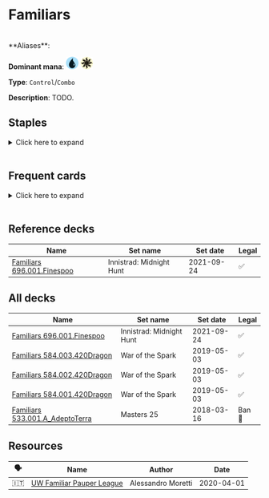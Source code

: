 <!-- This page is automatically generated by Myr: do not update it manually. Changes directly applied here will be lost. -->
# Familiars
<br/>
**Aliases**: 

**Dominant mana**: <img src="../resources/images/mana/U.png" width="25"/> <img src="../resources/images/mana/W.png" width="25"/>

**Type**: `Control`/`Combo`

**Description**: TODO.


## **Staples**

<details>
  <summary>Click here to expand</summary>
<a href="https://scryfall.com/card/khc/39/ghostly-flicker"><img src="https://c1.scryfall.com/file/scryfall-cards/normal/front/4/8/485ab561-9c2a-4f99-9317-8726bcdae364.jpg?1620529574" width="300"/></a>
<a href="https://scryfall.com/card/hou/14/god-pharaohs-faithful"><img src="https://c1.scryfall.com/file/scryfall-cards/normal/front/9/c/9cb8a25b-2ad0-4ffe-b41a-6b3f8b48c1e9.jpg?1562808372" width="300"/></a>
<a href="https://scryfall.com/card/khc/42/mulldrifter"><img src="https://c1.scryfall.com/file/scryfall-cards/normal/front/3/4/345fd005-5052-4500-a260-3649500e21f4.jpg?1620529648" width="300"/></a>
<a href="https://scryfall.com/card/cmr/84/preordain"><img src="https://c1.scryfall.com/file/scryfall-cards/normal/front/1/4/1453f92e-df2d-4789-aa1b-a5b5c51567d4.jpg?1608909344" width="300"/></a>
<a href="https://scryfall.com/card/khc/43/sea-gate-oracle"><img src="https://c1.scryfall.com/file/scryfall-cards/normal/front/4/9/498743ce-0ca5-488a-ae5e-d348b274bf3b.jpg?1620529675" width="300"/></a>
<a href="https://scryfall.com/card/dds/10/snap"><img src="https://c1.scryfall.com/file/scryfall-cards/normal/front/1/9/1959f078-4b7b-4df2-a256-d43b2d97e853.jpg?1592761565" width="300"/></a>
<a href="https://scryfall.com/card/pls/17/sunscape-familiar"><img src="https://c1.scryfall.com/file/scryfall-cards/normal/front/9/6/9621f341-bf85-4b77-bf19-2fb013b4c955.jpg?1562926745" width="300"/></a>
</details><br/>



## **Frequent cards**

<details>
  <summary>Click here to expand</summary>
<a href="https://scryfall.com/card/uma/45/archaeomancer"><img src="https://c1.scryfall.com/file/scryfall-cards/normal/front/c/c/cc258713-6ce3-44e0-9b4b-8fa7d1d093a1.jpg?1547516110" width="300"/></a>
<a href="https://scryfall.com/card/cmr/394/compulsive-research"><img src="https://c1.scryfall.com/file/scryfall-cards/normal/front/c/8/c8fcefbc-211f-4ad2-8866-9514f09cd3b3.jpg?1608912078" width="300"/></a>
<a href="https://scryfall.com/card/a25/51/court-hussar"><img src="https://c1.scryfall.com/file/scryfall-cards/normal/front/f/3/f3843e98-192c-44a2-be54-9ba79e51657c.jpg?1562443053" width="300"/></a>
<a href="https://scryfall.com/card/c19/83/deep-analysis"><img src="https://c1.scryfall.com/file/scryfall-cards/normal/front/7/a/7a7a6d2d-be31-474b-811d-3802e32f3768.jpg?1568003973" width="300"/></a>
<a href="https://scryfall.com/card/c19/84/echoing-truth"><img src="https://c1.scryfall.com/file/scryfall-cards/normal/front/5/5/55cd75bc-5ec7-45b2-9231-85a321ecd786.jpg?1568003983" width="300"/></a>
<a href="https://scryfall.com/card/mh1/7/ephemerate"><img src="https://c1.scryfall.com/file/scryfall-cards/normal/front/2/d/2da5f3f8-5eef-498f-ba2c-2f3fbc3745aa.jpg?1562201088" width="300"/></a>
<a href="https://scryfall.com/card/mh2/290/fire-ice"><img src="https://c1.scryfall.com/file/scryfall-cards/normal/front/0/e/0e09b054-4d33-4a12-bf2a-9b0009f33044.jpg?1633332980" width="300"/></a>
<a href="https://scryfall.com/card/cn2/157/flame-slash"><img src="https://c1.scryfall.com/file/scryfall-cards/normal/front/1/5/15affc1b-2ebb-4934-87a2-10e89eafe894.jpg?1576382839" width="300"/></a>
<a href="https://scryfall.com/card/tsr/69/foresee"><img src="https://c1.scryfall.com/file/scryfall-cards/normal/front/2/e/2ecf2ee8-6b93-4757-89c4-f1e76509a217.jpg?1619394224" width="300"/></a>
<a href="https://scryfall.com/card/ema/60/memory-lapse"><img src="https://c1.scryfall.com/file/scryfall-cards/normal/front/3/0/30202613-d05f-4f47-af97-d0b75ccac293.jpg?1580014031" width="300"/></a>
<a href="https://scryfall.com/card/ima/67/mnemonic-wall"><img src="https://c1.scryfall.com/file/scryfall-cards/normal/front/a/3/a3e6784b-78e8-4f0b-8d27-d49c7cea9252.jpg?1562852478" width="300"/></a>
<a href="https://scryfall.com/card/eld/247/mystic-sanctuary"><img src="https://c1.scryfall.com/file/scryfall-cards/normal/front/1/7/170e792c-80d5-4775-ad95-37614574ab84.jpg?1613386906" width="300"/></a>
<a href="https://scryfall.com/card/e01/35/nightscape-familiar"><img src="https://c1.scryfall.com/file/scryfall-cards/normal/front/6/a/6ada4055-279d-411d-9316-5ecf0b8668c5.jpg?1592765568" width="300"/></a>
<a href="https://scryfall.com/card/c21/125/ponder"><img src="https://c1.scryfall.com/file/scryfall-cards/normal/front/9/c/9cee2eb1-f60e-4626-ba4a-b543142ca950.jpg?1617910474" width="300"/></a>
<a href="https://scryfall.com/card/c19/69/prismatic-strands"><img src="https://c1.scryfall.com/file/scryfall-cards/normal/front/e/f/efd85985-abc1-430a-9210-63109c90a82d.jpg?1568003874" width="300"/></a>
<a href="https://scryfall.com/card/mh1/64/prohibit"><img src="https://c1.scryfall.com/file/scryfall-cards/normal/front/0/a/0ae544bf-7229-4b82-99ad-32c3af36e30f.jpg?1562201457" width="300"/></a>
<a href="https://scryfall.com/card/scg/72/reaping-the-graves"><img src="https://c1.scryfall.com/file/scryfall-cards/normal/front/7/6/760a66bd-2821-4710-8f02-3c30772dd884.jpg?1562530700" width="300"/></a>
<a href="https://scryfall.com/card/m20/73/sages-row-denizen"><img src="https://c1.scryfall.com/file/scryfall-cards/normal/front/0/6/06ad3e3e-176b-48f0-af2f-fa4fc4759775.jpg?1592516487" width="300"/></a>
<a href="https://scryfall.com/card/shm/175/scarscale-ritual"><img src="https://c1.scryfall.com/file/scryfall-cards/normal/front/7/1/71d3f64a-ffb9-4f66-91c0-463b5d2d381b.jpg?1562831612" width="300"/></a>
<a href="https://scryfall.com/card/gvl/20/serrated-arrows"><img src="https://c1.scryfall.com/file/scryfall-cards/normal/front/1/5/1519b17c-9003-43e0-958f-1fcd20ab2d70.jpg?1562900072" width="300"/></a>
</details><br/>



## **Reference decks**

| Name | Set name | Set date | Legal |
| -----| -------- | -------- | ----- |
| [Familiars 696.001.Finespoo](https://www.mtggoldfish.com/deck/4624361) | Innistrad: Midnight Hunt | 2021-09-24 | ✅ |




## **All decks**

| Name | Set name | Set date | Legal |
| -----| -------- | -------- | ----- |
| [Familiars 696.001.Finespoo](https://www.mtggoldfish.com/deck/4624361) | Innistrad: Midnight Hunt | 2021-09-24 | ✅ |
| [Familiars 584.003.420Dragon](https://www.mtggoldfish.com/deck/4351067) | War of the Spark | 2019-05-03 | ✅ |
| [Familiars 584.002.420Dragon](https://www.mtggoldfish.com/deck/4351065) | War of the Spark | 2019-05-03 | ✅ |
| [Familiars 584.001.420Dragon](https://www.mtggoldfish.com/deck/4351064) | War of the Spark | 2019-05-03 | ✅ |
| [Familiars 533.001.A_AdeptoTerra](https://www.mtggoldfish.com/deck/4351105) | Masters 25 | 2018-03-16 | Ban 🔨 |




## **Resources**

| 🗣️ | Name | Author | Date |
| -- | ---- | ------ | ---- |
| 🇮🇹 | [UW Familiar Pauper League](http://pauperwave.altervista.org/uw-familiar-pauper-league/) | Alessandro Moretti | 2020-04-01   |

